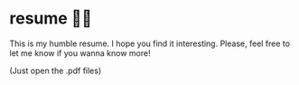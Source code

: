 # resume 🧄💧
This is my humble resume. I hope you find it interesting.
Please, feel free to let me know if you wanna know more!

(Just open the .pdf files)
